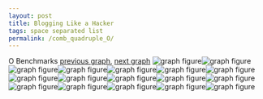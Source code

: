 ```yaml
---
layout: post
title: Blogging Like a Hacker
tags: space separated list
permalink: /comb_quadruple_O/
---
```


O Benchmarks
[previous graph](../comb_quadruple_K/), [next graph](../comb_quadruple_PDFD/)
<img src="./images/quadruple/O/O-AVL_box.png" alt="graph figure"><img src="./images/quadruple/O/O-A_box.png" alt="graph figure"><img src="./images/quadruple/O/O-CYPHERD_box.png" alt="graph figure"><img src="./images/quadruple/O/O-EGG_box.png" alt="graph figure"><img src="./images/quadruple/O/O-FACE_box.png" alt="graph figure"><img src="./images/quadruple/O/O-FLOYD_box.png" alt="graph figure"><img src="./images/quadruple/O/O-F_box.png" alt="graph figure"><img src="./images/quadruple/O/O-H_box.png" alt="graph figure"><img src="./images/quadruple/O/O-JSOND_box.png" alt="graph figure"><img src="./images/quadruple/O/O-K_box.png" alt="graph figure"><img src="./images/quadruple/O/O-O_box.png" alt="graph figure"><img src="./images/quadruple/O/O-PDFD_box.png" alt="graph figure"><img src="./images/quadruple/O/O-RB_box.png" alt="graph figure"><img src="./images/quadruple/O/O-ROD_box.png" alt="graph figure"><img src="./images/quadruple/O/O-SMATRIX_box.png" alt="graph figure"><img src="./images/quadruple/O/O-SORTD_box.png" alt="graph figure"><img src="./images/quadruple/O/O-ZB_box.png" alt="graph figure">